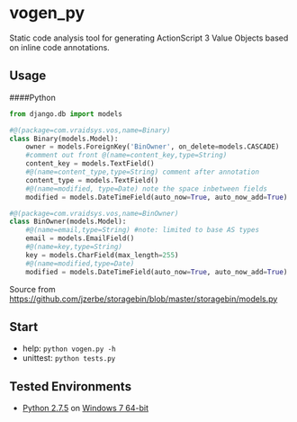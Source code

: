vogen_py
============

Static code analysis tool for generating
ActionScript 3 Value Objects based on inline code annotations.

Usage
------------
####Python
```python
from django.db import models

#@(package=com.vraidsys.vos,name=Binary)
class Binary(models.Model):
    owner = models.ForeignKey('BinOwner', on_delete=models.CASCADE)
    #comment out front @(name=content_key,type=String)
    content_key = models.TextField()
    #@(name=content_type,type=String) comment after annotation
    content_type = models.TextField()
    #@(name=modified, type=Date) note the space inbetween fields
    modified = models.DateTimeField(auto_now=True, auto_now_add=True)

#@(package=com.vraidsys.vos,name=BinOwner)
class BinOwner(models.Model):
    #@(name=email,type=String) #note: limited to base AS types
    email = models.EmailField()
    #@(name=key,type=String)
    key = models.CharField(max_length=255)
    #@(name=modified,type=Date)
    modified = models.DateTimeField(auto_now=True, auto_now_add=True)
```
Source from https://github.com/jzerbe/storagebin/blob/master/storagebin/models.py

Start
------------
- help: `python vogen.py -h`
- unittest: `python tests.py`

Tested Environments
------------
- [Python 2.7.5](http://www.python.org/download/releases/2.7.5/)
on [Windows 7 64-bit](http://www.python.org/ftp/python/2.7.5/python-2.7.5.amd64.msi)
